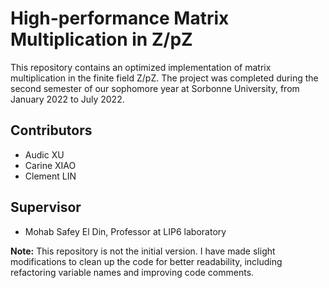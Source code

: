 # High-performance Matrix Multiplication in Z/pZ

This repository contains an optimized implementation of matrix multiplication in the finite field Z/pZ. The project was completed during the second semester of our sophomore year at Sorbonne University, from January 2022 to July 2022.

## Contributors
- Audic XU
- Carine XIAO
- Clement LIN

## Supervisor
- Mohab Safey El Din, Professor at LIP6 laboratory

**Note:** This repository is not the initial version. I have made slight modifications to clean up the code for better readability, including refactoring variable names and improving code comments.

